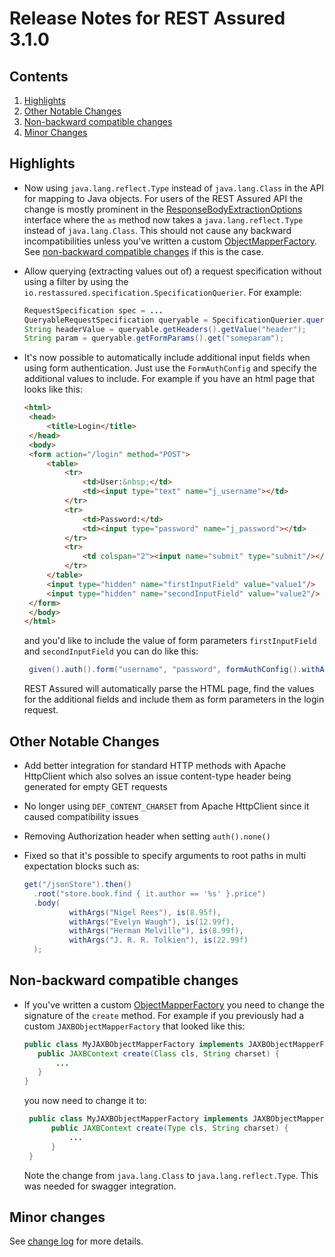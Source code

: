 # Release Notes for REST Assured 3.1.0 #

## Contents
1. [Highlights](#highlights)
1. [Other Notable Changes](#other-notable-changes)
1. [Non-backward compatible changes](#non-backward-compatible-changes)
1. [Minor Changes](#minor-changes)

## Highlights
* Now using `java.lang.reflect.Type` instead of `java.lang.Class` in the API for mapping to Java objects. For users of the REST Assured API the change is mostly prominent in the
  [ResponseBodyExtractionOptions](http://static.javadoc.io/io.rest-assured/rest-assured/3.1.0/io/restassured/response/ResponseBodyExtractionOptions.html) interface where the `as` method now takes a `java.lang.reflect.Type` instead of `java.lang.Class`. This should not cause
  any backward incompatibilities unless you've written a custom [ObjectMapperFactory](http://static.javadoc.io/io.rest-assured/rest-assured-common/3.1.0/io/restassured/mapper/factory/ObjectMapperFactory.html). See [non-backward compatible changes](#non-backward-compatible-changes) if this is the case.
* Allow querying (extracting values out of) a request specification without using a filter by using the `io.restassured.specification.SpecificationQuerier`. For example:
 
  ```java
  RequestSpecification spec = ...
  QueryableRequestSpecification queryable = SpecificationQuerier.query(spec);
  String headerValue = queryable.getHeaders().getValue("header");
  String param = queryable.getFormParams().get("someparam");
  ```
* It's now possible to automatically include additional input fields when using form authentication. Just use the `FormAuthConfig` and specify the additional values to include. For example if you have an html page that looks like this:

  ```html
  <html>
   <head>
       <title>Login</title>
   </head>
   <body>
   <form action="/login" method="POST">
       <table>
           <tr>
               <td>User:&nbsp;</td>
               <td><input type="text" name="j_username"></td>
           </tr>
           <tr>
               <td>Password:</td>
               <td><input type="password" name="j_password"></td>
           </tr>
           <tr>
               <td colspan="2"><input name="submit" type="submit"/></td>
           </tr>
       </table>
       <input type="hidden" name="firstInputField" value="value1"/>
       <input type="hidden" name="secondInputField" value="value2"/>
   </form>
   </body>
  </html>
  ```
  and you'd like to include the value of form parameters `firstInputField` and `secondInputField` you can do like this:

  ```java
   given().auth().form("username", "password", formAuthConfig().withAdditionalFields("firstInputField", "secondInputField"). ..
  ```
  
  REST Assured will automatically parse the HTML page, find the values for the additional fields and include them as form parameters in the login request.

## Other Notable Changes ##

* Add better integration for standard HTTP methods with Apache HttpClient which also solves an issue content-type header being generated for empty GET requests
* No longer using `DEF_CONTENT_CHARSET` from Apache HttpClient since it caused compatibility issues
* Removing Authorization header when setting `auth().none()`
* Fixed so that it's possible to specify arguments to root paths in multi expectation blocks such as:
  
  ```java
  get("/jsonStore").then()
    .root("store.book.find { it.author == '%s' }.price")
    .body(
            withArgs("Nigel Rees"), is(8.95f),
            withArgs("Evelyn Waugh"), is(12.99f),
            withArgs("Herman Melville"), is(8.99f),
            withArgs("J. R. R. Tolkien"), is(22.99f)
    );
  ```

## Non-backward compatible changes ##
* If you've written a custom [ObjectMapperFactory](http://static.javadoc.io/io.rest-assured/rest-assured-common/3.1.0/io/restassured/mapper/factory/ObjectMapperFactory.html) you need to change the signature of the `create` method. For example if you previously had a custom `JAXBObjectMapperFactory` that looked like this:

  ```java
  public class MyJAXBObjectMapperFactory implements JAXBObjectMapperFactory {
     public JAXBContext create(Class cls, String charset) {
         ...
     }
  }
  ```

  you now need to change it to:

  ```java
   public class MyJAXBObjectMapperFactory implements JAXBObjectMapperFactory {
        public JAXBContext create(Type cls, String charset) {
            ...
        }
   }
  ```

  Note the change from `java.lang.Class` to `java.lang.reflect.Type`. This was needed for swagger integration.

## Minor changes ##

See [change log](http://github.com/jayway/rest-assured/raw/master/changelog.txt) for more details.